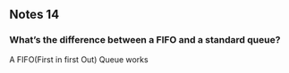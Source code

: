 ## Notes 14

### What’s the difference between a FIFO and a standard queue?
A FIFO(First in first Out) Queue works
